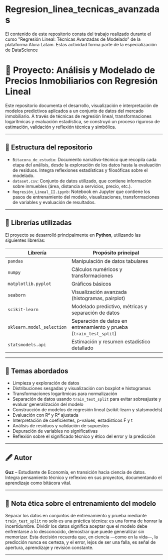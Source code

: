 # Regresion_linea_tecnicas_avanzadas
El contenido de este repositorio consta del trabajo realizado durante el curso "Regresión Lineal: Técnicas Avanzadas de Modelado" de la plataforma Alura Latam. Estas actividad forma parte de la especialización de DataScience


# 📘 Proyecto: Análisis y Modelado de Precios Inmobiliarios con Regresión Lineal

Este repositorio documenta el desarrollo, visualización e interpretación de modelos predictivos aplicados a un conjunto de datos del mercado inmobiliario. A través de técnicas de regresión lineal, transformaciones logarítmicas y evaluación estadística, se construyó un proceso riguroso de estimación, validación y reflexión técnica y simbólica.

---

## 📂 Estructura del repositorio

- `Bitacora_de_estudio`: Documento narrativo-técnico que recopila cada etapa del análisis, desde la exploración de los datos hasta la evaluación de residuos. Integra reflexiones estadísticas y filosóficas sobre el modelado.
- `dataset.csv`: Conjunto de datos utilizado, que contiene información sobre inmuebles (área, distancia a servicios, precio, etc.).
- `Regresión_Lineal_II.ipynb`: Notebook en Jupyter que contiene los pasos de entrenamiento del modelo, visualizaciones, transformaciones de variables y evaluación de resultados.

---

## 🧪 Librerías utilizadas

El proyecto se desarrolló principalmente en **Python**, utilizando las siguientes librerías:

| Librería                       | Propósito principal                                         |
|-------------------------------|-------------------------------------------------------------|
| `pandas`                      | Manipulación de datos tabulares                             |
| `numpy`                       | Cálculos numéricos y transformaciones                       |
| `matplotlib.pyplot`           | Gráficos básicos                                            |
| `seaborn`                     | Visualización avanzada (histogramas, pairplot)              |
| `scikit-learn`                | Modelado predictivo, métricas y separación de datos         |
| `sklearn.model_selection`     | Separación de datos en entrenamiento y prueba (`train_test_split`) |
| `statsmodels.api`             | Estimación y resumen estadístico detallado                  |

---

## 📌 Temas abordados

- Limpieza y exploración de datos
- Distribuciones sesgadas y visualización con boxplot e histogramas
- Transformaciones logarítmicas para normalización
- Separación de datos usando `train_test_split` para evitar sobreajuste y evaluar generalización del modelo
- Construcción de modelos de regresión lineal (scikit-learn y statsmodels)
- Evaluación con R² y R² ajustada
- Interpretación de coeficientes, p-values, estadísticos F y t
- Análisis de residuos y validación de supuestos
- Depuración de variables no significativas
- Reflexión sobre el significado técnico y ético del error y la predicción

---

## 🖋️ Autor

**Guz** – Estudiante de Economía, en transición hacia ciencia de datos.  
Integra pensamiento técnico y reflexivo en sus proyectos, documentando el aprendizaje como bitácora vital.

---

## 🧠 Nota ética sobre el entrenamiento del modelo

Separar los datos en conjuntos de entrenamiento y prueba mediante `train_test_split` no solo es una práctica técnica: es una forma de honrar la incertidumbre. Dividir los datos significa aceptar que el modelo debe enfrentarse a lo desconocido, demostrar que puede generalizar sin memorizar. Esta decisión recuerda que, en ciencia —como en la vida—, la predicción nunca es certeza, y el error, lejos de ser una falla, es señal de apertura, aprendizaje y revisión constante.

---
